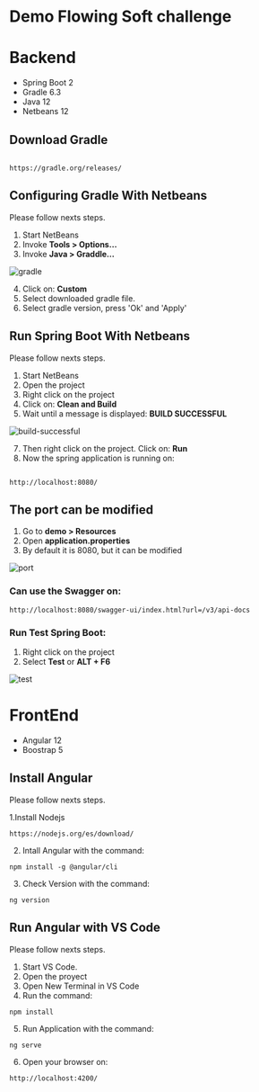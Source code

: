 # Demo Flowing Soft challenge

# Backend

* Spring Boot 2
* Gradle 6.3
* Java 12
* Netbeans 12

## Download Gradle

```

https://gradle.org/releases/

```

## Configuring Gradle With Netbeans

Please follow nexts steps.

1.	Start NetBeans
2.	Invoke **Tools > Options…**
3.	Invoke **Java > Graddle…**

![gradle](https://user-images.githubusercontent.com/85512533/121068657-9003ef00-c79a-11eb-9ef0-8dddd5769c9e.png)

4. Click on: **Custom**
5. Select downloaded gradle file.
6. Select gradle version, press 'Ok' and 'Apply'

## Run Spring Boot With Netbeans

Please follow nexts steps.

1. Start NetBeans
2. Open the project
3. Right click on the project
4. Click on: **Clean and Build**
5. Wait until a message is displayed: **BUILD SUCCESSFUL**

![build-successful](https://user-images.githubusercontent.com/85512533/121070089-487e6280-c79c-11eb-8f15-b6e014903506.png)

7. Then right click on the project. Click on: **Run**
8. Now the spring application is running on:
```

http://localhost:8080/

```

## The port can be modified
1. Go to **demo > Resources**
2. Open **application.properties**
3. By default it is 8080, but it can be modified

![port](https://user-images.githubusercontent.com/85512533/121071876-841a2c00-c79e-11eb-8e73-36b03c048b20.png)


### Can use the Swagger on:

```
http://localhost:8080/swagger-ui/index.html?url=/v3/api-docs

```

### Run Test Spring Boot:

1. Right click on the project
2. Select **Test** or **ALT + F6**

![test](https://user-images.githubusercontent.com/85512533/121101289-8cd42780-c7c9-11eb-9299-5742ff4029ab.png)  


# FrontEnd

* Angular 12
* Boostrap 5

## Install Angular

Please follow nexts steps.

1.Install Nodejs

```
https://nodejs.org/es/download/

```
2. Intall Angular with the command:

```
npm install -g @angular/cli

```
3. Check Version with the command:
 
```
ng version

```
 
## Run Angular with VS Code

Please follow nexts steps.

1. Start VS Code.
2. Open the proyect
3. Open New Terminal in VS Code
4. Run the command:

```
npm install

```

5. Run Application with the command:

```
ng serve

```
6. Open your browser on:

```
http://localhost:4200/

```
